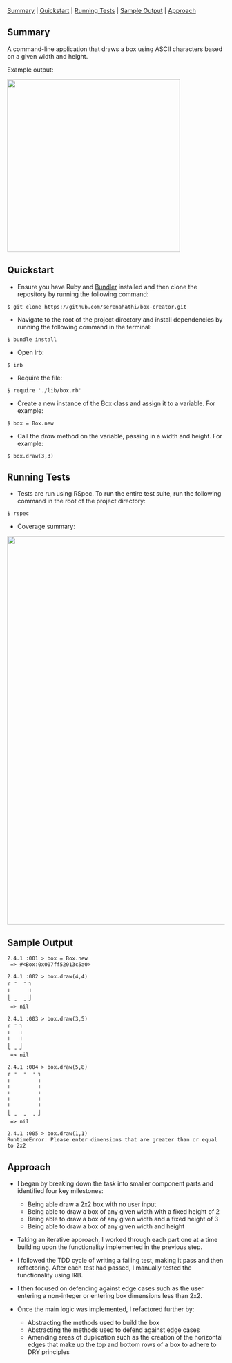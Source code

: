 

[Summary](#summary) | [Quickstart](#quickstart) | [Running Tests](#running-tests) | [Sample Output](#sample-output) | [Approach](#approach)

<a id ="#summary"></a>

## Summary

A command-line application that draws a box using ASCII characters based on a given width and height.

Example output: 

<img width = "400" src="https://user-images.githubusercontent.com/29439776/39396099-c472ee70-4adf-11e8-92de-9d86ba3f4b0e.png">



<a id ="#quickstart"></a>

## Quickstart

- Ensure you have Ruby and [Bundler](http://bundler.io/) installed and then clone the repository by running the following command:

```
$ git clone https://github.com/serenahathi/box-creator.git
```

* Navigate to the root of the project directory and install dependencies by running the following command in the terminal:

```
$ bundle install
```


* Open irb: 

```
$ irb
```

* Require the file:

```
$ require './lib/box.rb'
```

* Create a new instance of the Box class and assign it to a variable. For example:

```
$ box = Box.new
```

* Call the *draw* method on the variable, passing in a width and height. For example:

```
$ box.draw(3,3)
```


<a id ="#running-tests"></a>

## Running Tests

- Tests are run using RSpec. To run the entire test suite, run the following command in the root of the project directory:

```
$ rspec
```

- Coverage summary:

<img width = "900" src="https://user-images.githubusercontent.com/29439776/39401742-b8c6e670-4b44-11e8-8049-75c5567a5176.png">


<a id ="#sample-output"></a>

## Sample Output

```
2.4.1 :001 > box = Box.new
 => #<Box:0x007ff52013c5a0>

2.4.1 :002 > box.draw(4,4)
┌ ╶  ╶ ┐
╷      ╷
╷      ╷
└ ╶  ╶ ┘
 => nil

2.4.1 :003 > box.draw(3,5)
┌ ╶ ┐
╷   ╷
╷   ╷
╷   ╷
└ ╶ ┘
 => nil

2.4.1 :004 > box.draw(5,8)
┌ ╶  ╶  ╶ ┐
╷         ╷
╷         ╷
╷         ╷
╷         ╷
╷         ╷
╷         ╷
└ ╶  ╶  ╶ ┘
 => nil

2.4.1 :005 > box.draw(1,1)
RuntimeError: Please enter dimensions that are greater than or equal to 2x2
```

<a id ="#approach"></a>

## Approach

- I began by breaking down the task into smaller component parts and identified four key milestones:
  - Being able draw a 2x2 box with no user input
  -  Being able to draw a box of any given width with a fixed height of 2
  - Being able to draw a box of any given width and a fixed height of 3
  - Being able to draw a box of any given width and height

- Taking an iterative approach, I worked through each part one at a time building upon the functionality implemented in the previous step.

- I followed the TDD cycle of writing a failing test, making it pass and then refactoring. After each test had passed, I manually tested the functionality using IRB.

- I then focused on defending against edge cases such as the user entering a non-integer or entering box dimensions less than 2x2.

- Once the main logic was implemented, I refactored further by:
    - Abstracting the methods used to build the box 
    - Abstracting the methods used to defend against edge cases
    - Amending areas of duplication such as the creation of the horizontal edges that make up the top and bottom rows of a box to adhere to DRY principles
    
